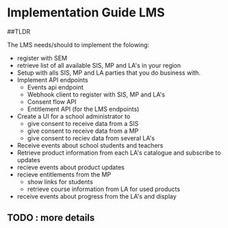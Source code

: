 # Implementation Guide LMS

##TLDR

The LMS needs/should to implement the folowing:
* register with SEM
* retrieve list of all available SIS, MP and LA's in your region
* Setup with alls SIS, MP and LA parties that you do business with.
* Implement API endpoints
  * Events api endpoint
  * Webhook client to register with SIS, MP and LA's
  * Consent flow API 
  * Entitlement API (for the LMS endpoints)
* Create a UI for a school administrator to 
  * give consent to receive data from a SIS
  * give consent to receive data from a MP
  * give consent to reciev data from several LA's
* Receive events about school students and teachers
* Retrieve product information from each LA's catalogue and subscribe to updates
* recieve events about product updates
* recieve entitlements from the MP 
  * show links for students
  * retrieve course information from LA for used products
* receive events about progress from the LA's and display

## TODO : more details
